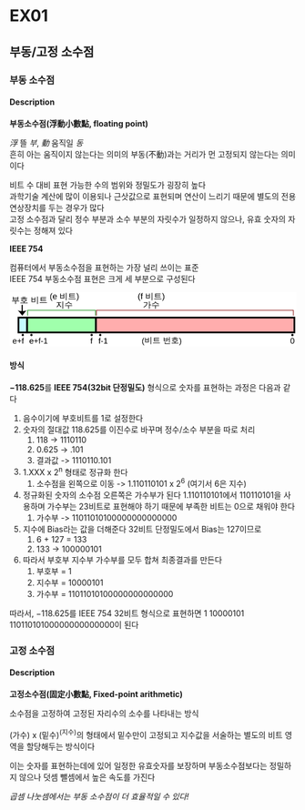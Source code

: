 # EX01

## 부동/고정 소수점

### 부동 소수점

#### Description

**부동소수점(浮動小數點, floating point)**   

*浮* 뜰 *부*, *動* 움직일 *동*    
흔히 아는 움직이지 않는다는 의미의 부동(不動)과는 거리가 먼 고정되지 않는다는 의미이다   


비트 수 대비 표현 가능한 수의 범위와 정밀도가 굉장히 높다   
과학기술 계산에 많이 이용되나 근삿값으로 표현되며 연산이 느리기 때문에 별도의 전용 연상장치를 두는 경우가 많다   
고정 소수점과 달리 정수 부분과 소수 부분의 자릿수가 일정하지 않으나, 유효 숫자의 자릿수는 정해져 있다   

**IEEE 754**

컴퓨터에서 부동소수점을 표현하는 가장 널리 쓰이는 표준     
IEEE 754 부동소수점 표현은 크게 세 부분으로 구성된다   

![IEEE-754](../../../images/IEEE-754.png)   

#### 방식

**−118.625**를 **IEEE 754(32bit 단정밀도)** 형식으로 숫자를 표현하는 과정은 다음과 같다     

1. 음수이기에 부호비트를 1로 설정한다    
2. 숫자의 절대값 118.625를 이진수로 바꾸며 정수/소수 부분을 따로 처리     
   1. 118 -> 1110110     
   2. 0.625 -> .101     
   3. 결과값 -> 1110110.101
3. 1.XXX x 2<sup>n</sup> 형태로 정규화 한다       
   1. 소수점을 왼쪽으로 이동 -> 1.110110101 x 2<sup>6</sup> (여기서 6은 지수)   
4. 정규화된 숫자의 소수점 오른쪽은 가수부가 된다    1.110110101에서 110110101을 사용하며 가수부는 23비트로 표현해야 하기 때문에 부족한 비트는 0으로 채워야 한다
   1. 가수부 -> 11011010100000000000000   
5. 지수에 Bias라는 값을 더해준다 32비트 단정밀도에서 Bias는 127이므로   
   1. 6 + 127 = 133   
   2. 133 -> 100000101   
6. 따라서 부호부 지수부 가수부를 모두 합쳐 최종결과를 만든다    
   1. 부호부 = 1   
   2. 지수부 = 10000101   
   3. 가수부 = 11011010100000000000000   

따라서, −118.625를 IEEE 754 32비트 형식으로 표현하면 1 10000101 11011010100000000000000이 된다   


### 고정 소수점

#### Description

**고정소수점(固定小數點, Fixed-point arithmetic)**   

소수점을 고정하여 고정된 자리수의 소수를 나타내는 방식   

(가수) x (밑수)<sup>(지수)</sup>의 형태에서 밑수만이 고정되고 지수값을 서술하는 별도의 비트 영역을 할당해두는 방식이다   

이는 숫자를 표현하는데에 있어 일정한 유효숫자를 보장하며 부동소수점보다는 정밀하지 않으나 덧셈 뺄셈에서 높은 속도를 가진다   

*곱셈 나눗셈에서는 부동 소수점이 더 효율적일 수 있다!*






